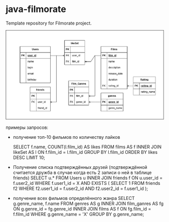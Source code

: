 # java-filmorate
Template repository for Filmorate project.

![bdDiagram.drawio.png](src/main/resources/bdDiagram.drawio.png)

примеры запросов:
- получение топ-10 фильмов по количеству лайков

  SELECT f.name,
      COUNT(l.film_id) AS likes
  FROM films AS f
  INNER JOIN likeSet AS l ON f.film_id = l.film_id
  GROUP BY l.film_id
  ORDER BY likes DESC
  LIMIT 10;

- Получение списка подтверждённых друзей
  (подтверждённой считается дружба в случае когда есть 2 записи о ней в таблице friends)
  SELECT u.*
  FROM Users u
  INNER JOIN friends f ON u.user_id = f.user2_id
  WHERE f.user1_id = X
  AND EXISTS (
  SELECT 1
  FROM friends f2
  WHERE f2.user1_id = f.user2_id
  AND f2.user2_id = f.user1_id
  );

- получение всех фильмов определённого жанра
  SELECT g.genre_name,
         f.name
  FROM genres AS g
  INNER JOIN film_ganres AS fg ON g.genre_id = fg.genre_id
  INNER JOIN films AS f ON fg.film_id = f.film_id
  WHERE g.genre_name = 'X'
  GROUP BY g.genre_name;